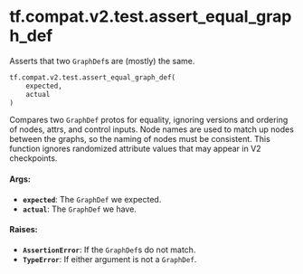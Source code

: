 <div itemscope itemtype="http://developers.google.com/ReferenceObject">
<meta itemprop="name" content="tf.compat.v2.test.assert_equal_graph_def" />
<meta itemprop="path" content="Stable" />
</div>

# tf.compat.v2.test.assert_equal_graph_def

Asserts that two `GraphDef`s are (mostly) the same.

``` python
tf.compat.v2.test.assert_equal_graph_def(
    expected,
    actual
)
```

<!-- Placeholder for "Used in" -->

Compares two `GraphDef` protos for equality, ignoring versions and ordering of
nodes, attrs, and control inputs.  Node names are used to match up nodes
between the graphs, so the naming of nodes must be consistent. This function
ignores randomized attribute values that may appear in V2 checkpoints.

#### Args:


* <b>`expected`</b>: The `GraphDef` we expected.
* <b>`actual`</b>: The `GraphDef` we have.


#### Raises:


* <b>`AssertionError`</b>: If the `GraphDef`s do not match.
* <b>`TypeError`</b>: If either argument is not a `GraphDef`.